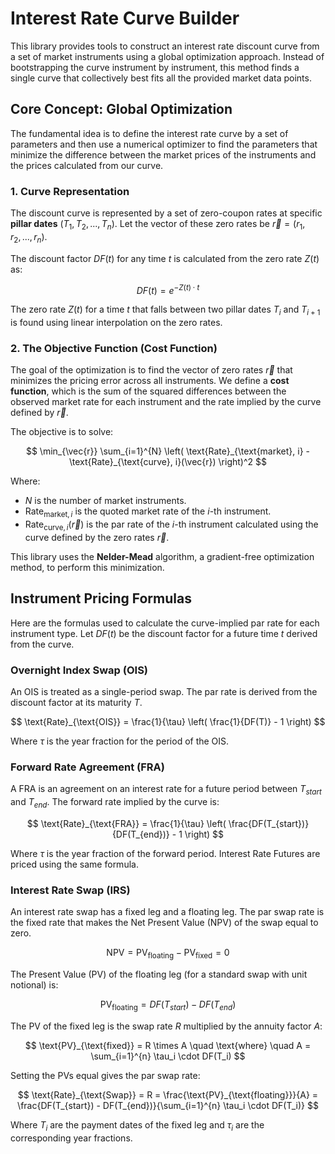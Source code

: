 # Interest Rate Curve Builder

This library provides tools to construct an interest rate discount curve from a set of market instruments using a global optimization approach. Instead of bootstrapping the curve instrument by instrument, this method finds a single curve that collectively best fits all the provided market data points.

## Core Concept: Global Optimization

The fundamental idea is to define the interest rate curve by a set of parameters and then use a numerical optimizer to find the parameters that minimize the difference between the market prices of the instruments and the prices calculated from our curve.

### 1. Curve Representation

The discount curve is represented by a set of zero-coupon rates at specific **pillar dates** ($T_1, T_2, ..., T_n$). Let the vector of these zero rates be $\vec{r} = (r_1, r_2, ..., r_n)$.

The discount factor $DF(t)$ for any time $t$ is calculated from the zero rate $Z(t)$ as:

$$
DF(t) = e^{-Z(t) \cdot t}
$$

The zero rate $Z(t)$ for a time $t$ that falls between two pillar dates $T_i$ and $T_{i+1}$ is found using linear interpolation on the zero rates.

### 2. The Objective Function (Cost Function)

The goal of the optimization is to find the vector of zero rates $\vec{r}$ that minimizes the pricing error across all instruments. We define a **cost function**, which is the sum of the squared differences between the observed market rate for each instrument and the rate implied by the curve defined by $\vec{r}$.

The objective is to solve:

$$
\min_{\vec{r}} \sum_{i=1}^{N} \left( \text{Rate}_{\text{market}, i} - \text{Rate}_{\text{curve}, i}(\vec{r}) \right)^2
$$

Where:
- $N$ is the number of market instruments.
- $\text{Rate}_{\text{market}, i}$ is the quoted market rate of the $i$-th instrument.
- $\text{Rate}_{\text{curve}, i}(\vec{r})$ is the par rate of the $i$-th instrument calculated using the curve defined by the zero rates $\vec{r}$.

This library uses the **Nelder-Mead** algorithm, a gradient-free optimization method, to perform this minimization.

## Instrument Pricing Formulas

Here are the formulas used to calculate the curve-implied par rate for each instrument type. Let $DF(t)$ be the discount factor for a future time $t$ derived from the curve.

### Overnight Index Swap (OIS)

An OIS is treated as a single-period swap. The par rate is derived from the discount factor at its maturity $T$.

$$
\text{Rate}_{\text{OIS}} = \frac{1}{\tau} \left( \frac{1}{DF(T)} - 1 \right)
$$

Where $\tau$ is the year fraction for the period of the OIS.

### Forward Rate Agreement (FRA)

A FRA is an agreement on an interest rate for a future period between $T_{start}$ and $T_{end}$. The forward rate implied by the curve is:

$$
\text{Rate}_{\text{FRA}} = \frac{1}{\tau} \left( \frac{DF(T_{start})}{DF(T_{end})} - 1 \right)
$$

Where $\tau$ is the year fraction of the forward period. Interest Rate Futures are priced using the same formula.

### Interest Rate Swap (IRS)

An interest rate swap has a fixed leg and a floating leg. The par swap rate is the fixed rate that makes the Net Present Value (NPV) of the swap equal to zero.

$$
\text{NPV} = \text{PV}_{\text{floating}} - \text{PV}_{\text{fixed}} = 0
$$

The Present Value (PV) of the floating leg (for a standard swap with unit notional) is:

$$
\text{PV}_{\text{floating}} = DF(T_{start}) - DF(T_{end})
$$

The PV of the fixed leg is the swap rate $R$ multiplied by the annuity factor $A$:

$$
\text{PV}_{\text{fixed}} = R \times A \quad \text{where} \quad A = \sum_{i=1}^{n} \tau_i \cdot DF(T_i)
$$

Setting the PVs equal gives the par swap rate:

$$
\text{Rate}_{\text{Swap}} = R = \frac{\text{PV}_{\text{floating}}}{A} = \frac{DF(T_{start}) - DF(T_{end})}{\sum_{i=1}^{n} \tau_i \cdot DF(T_i)}
$$

Where $T_i$ are the payment dates of the fixed leg and $\tau_i$ are the corresponding year fractions.